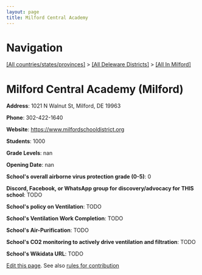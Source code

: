 ```yaml
---
layout: page
title: Milford Central Academy
---
```

# Navigation

[[All countries/states/provinces]](../../..) > [[All Deleware Districts]](../..) > [[All In Milford]](..)

# Milford Central Academy (Milford)

**Address**: 1021 N Walnut St, Milford, DE 19963

**Phone**: 302-422-1640

**Website**: <https://www.milfordschooldistrict.org>

**Students**: 1000

**Grade Levels**: nan

**Opening Date**: nan

**School's overall airborne virus protection grade (0-5)**: 0

**Discord, Facebook, or WhatsApp group for discovery/advocacy for THIS school**: TODO

**School's policy on Ventilation**: TODO

**School's Ventilation Work Completion**: TODO

**School's Air-Purification**: TODO

**School's CO2 monitoring to actively drive ventilation and filtration**: TODO

**School's Wikidata URL**: TODO


[Edit this page](https://github.com/ventilate-schools/DE/edit/main/./Milford/Milford_Central_Academy.md). See also [rules for contribution](../../../contribution-rules/)
